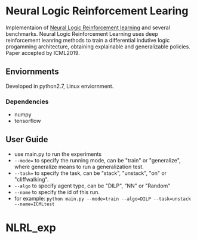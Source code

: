 # Neural Logic Reinforcement Learing
Implementaion of [Neural Logic Reinforcement learning](https://arxiv.org/abs/1904.10729) and several benchmarks.
Neural Logic Reinforcement Learning uses deep reinforcement leanring methods to train a differential indutive logic progamming architecture, obtaining explainable and generalizable policies. Paper accepted by ICML2019.


## Enviornments
Developed in python2.7, Linux enviornment.

### Dependencies
* numpy
* tensorflow

## User Guide
* use main.py to run the experiments
* `--mode=` to specify the running mode, can be "train" or "generalize", where generalize means to run a generalization test.
* `--task=` to specify the task, can be  "stack", "unstack", "on" or "cliffwalking".
* `--algo` to specify agent type, can be "DILP", "NN" or "Random"
* `--name` to specify the id of this run.
* for example: `python main.py --mode=train --algo=DILP --task=unstack --name=ICMLtest`
# NLRL_exp
